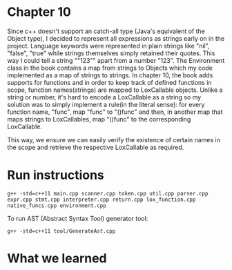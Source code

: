 # Chapter 10

Since c++ doesn't support an catch-all type (Java's equivalent of the Object type), I decided to represent all expressions as strings early on in the project. Language keywords were represented in plain strings like "nil", "false", "true" while strings themselves simply retained their quotes. This way I could tell a string ""123"" apart from a number "123". The Environment class in the book contains a map from strings to Objects which my code implemented as a map of strings to strings. In chapter 10, the book adds supports for functions and in order to keep track of defined functions in scope, function names(strings) are mapped to LoxCallable objects. Unlike a string or number, it's hard to encode a LoxCallable as a string so my solution was to simply implement a rule(in the literal sense):
    for every function name, "func", map "func" to "()func" and then, in another map that maps strings to LoxCallables, map "()func" to the corresponding LoxCallable.

This way, we ensure we can easily verify the existence of certain names in the scope and retrieve the respective LoxCallable as required.

# Run instructions
```
g++ -std=c++11 main.cpp scanner.cpp token.cpp util.cpp parser.cpp 
expr.cpp stmt.cpp interpreter.cpp return.cpp lox_function.cpp native_funcs.cpp environment.cpp
```

To run AST (Abstract Syntax Tool) generator tool:
```
g++ -std=c++11 tool/GenerateAst.cpp
```

# What we learned
